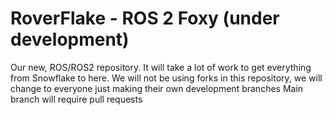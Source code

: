 # RoverFlake - ROS 2 Foxy (under development)
Our new, ROS/ROS2 repository. It will take a lot of work to get everything from Snowflake to here.
  We will not be using forks in this repository, we will change to everyone just making their own development branches
  Main branch will require pull requests
